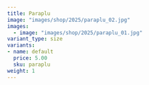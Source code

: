 ```yaml
---
title: Paraplu
image: "images/shop/2025/paraplu_02.jpg"
images: 
  - image: "images/shop/2025/paraplu_01.jpg"
variant_type: size
variants:
- name: default
  price: 5.00
  sku: paraplu
weight: 1
---
```



